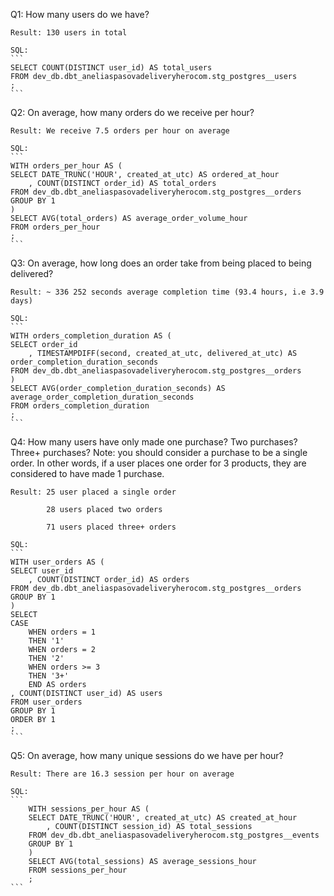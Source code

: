 Q1: How many users do we have?
    
    Result: 130 users in total

    SQL:
    ```
    SELECT COUNT(DISTINCT user_id) AS total_users
    FROM dev_db.dbt_aneliaspasovadeliveryherocom.stg_postgres__users
    ;
    ```

Q2: On average, how many orders do we receive per hour?
    
    Result: We receive 7.5 orders per hour on average

    SQL:
    ```
    WITH orders_per_hour AS (
    SELECT DATE_TRUNC('HOUR', created_at_utc) AS ordered_at_hour
        , COUNT(DISTINCT order_id) AS total_orders
    FROM dev_db.dbt_aneliaspasovadeliveryherocom.stg_postgres__orders
    GROUP BY 1
    )
    SELECT AVG(total_orders) AS average_order_volume_hour
    FROM orders_per_hour
    ;
    ```

Q3: On average, how long does an order take from being placed to being delivered?
    
    Result: ~ 336 252 seconds average completion time (93.4 hours, i.e 3.9 days)

    SQL:
    ```
    WITH orders_completion_duration AS (
    SELECT order_id
        , TIMESTAMPDIFF(second, created_at_utc, delivered_at_utc) AS order_completion_duration_seconds
    FROM dev_db.dbt_aneliaspasovadeliveryherocom.stg_postgres__orders
    )
    SELECT AVG(order_completion_duration_seconds) AS average_order_completion_duration_seconds
    FROM orders_completion_duration
    ;
    ```

Q4: How many users have only made one purchase? Two purchases? Three+ purchases?
    Note: you should consider a purchase to be a single order. In other words, if a user places one order for 3 products, they are considered to have made 1 purchase.
    
    Result: 25 user placed a single order
            
            28 users placed two orders
            
            71 users placed three+ orders

    SQL:
    ```
    WITH user_orders AS (
    SELECT user_id
        , COUNT(DISTINCT order_id) AS orders
    FROM dev_db.dbt_aneliaspasovadeliveryherocom.stg_postgres__orders
    GROUP BY 1
    )
    SELECT
    CASE
        WHEN orders = 1
        THEN '1'
        WHEN orders = 2
        THEN '2'
        WHEN orders >= 3
        THEN '3+'
        END AS orders
    , COUNT(DISTINCT user_id) AS users
    FROM user_orders
    GROUP BY 1
    ORDER BY 1
    ;
    ```
Q5: On average, how many unique sessions do we have per hour?
    
    Result: There are 16.3 session per hour on average

    SQL:
    ```
        WITH sessions_per_hour AS (
        SELECT DATE_TRUNC('HOUR', created_at_utc) AS created_at_hour
            , COUNT(DISTINCT session_id) AS total_sessions
        FROM dev_db.dbt_aneliaspasovadeliveryherocom.stg_postgres__events
        GROUP BY 1
        )
        SELECT AVG(total_sessions) AS average_sessions_hour
        FROM sessions_per_hour
        ;
    ```